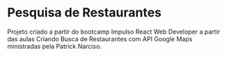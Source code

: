 # Pesquisa de Restaurantes
Projeto criado a partir do bootcamp Impulso React Web Developer a partir das aulas Criando Busca de Restaurantes com API Google Maps ministradas pela Patrick Narciso.
